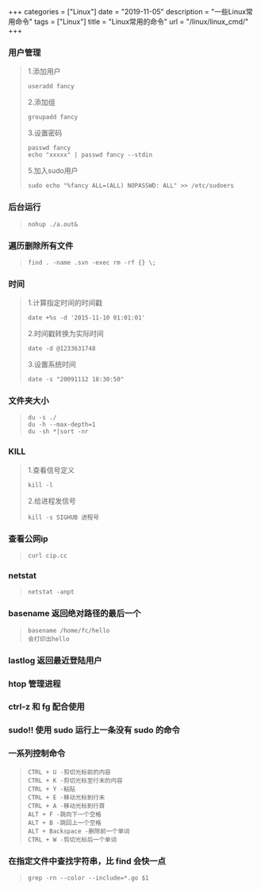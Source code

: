 +++
categories = ["Linux"]
date = "2019-11-05"
description = "一些Linux常用命令"
tags = ["Linux"]
title = "Linux常用的命令"
url = "/linux/linux_cmd/"
+++

### 用户管理
> 1.添加用户
> ```
> useradd fancy
> ```
> 2.添加组
> ```
> groupadd fancy
> ```
> 3.设置密码
> ```
> passwd fancy
> echo "xxxxx" | passwd fancy --stdin
> ```
> 5.加入sudo用户
> ```
> sudo echo "%fancy ALL=(ALL) NOPASSWD: ALL" >> /etc/sudoers
> ```

### 后台运行
> ```
> nohup ./a.out&
> ```

### 遍历删除所有文件
> ```
> find . -name .svn -exec rm -rf {} \;
> ```
 
### 时间
> 1.计算指定时间的时间戳
> ```
> date +%s -d '2015-11-10 01:01:01'
> ```
> 2.时间戳转换为实际时间
> ```
> date -d @1233631748
> ```
> 3.设置系统时间
> ```
> date -s "20091112 18:30:50"
> ```

### 文件夹大小
> ```
> du -s ./
> du -h --max-depth=1
> du -sh *|sort -nr
> ```

### KILL
> 1.查看信号定义
> ```
> kill -l
> ```
> 2.给进程发信号
> ```
> kill -s SIGHUB 进程号
> ```

### 查看公网ip
> ```
> curl cip.cc
> ```

### netstat
> ```
> netstat -anpt
> ```

### basename 返回绝对路径的最后一个
> ```
> basename /home/fc/hello
> 会打印出hello
> ```

### lastlog 返回最近登陆用户

### htop 管理进程

### ctrl-z 和 fg 配合使用

### sudo!! 使用 sudo 运行上一条没有 sudo 的命令

### 一系列控制命令
> ```
> CTRL + U -剪切光标前的内容
> CTRL + K -剪切光标至行末的内容
> CTRL + Y -粘贴
> CTRL + E -移动光标到行末
> CTRL + A -移动光标到行首
> ALT + F -跳向下一个空格
> ALT + B -跳回上一个空格
> ALT + Backspace -删除前一个单词
> CTRL + W -剪切光标后一个单词
> ```

### 在指定文件中查找字符串，比 find 会快一点
> ```
> grep -rn --color --include=*.go $1
> ```
